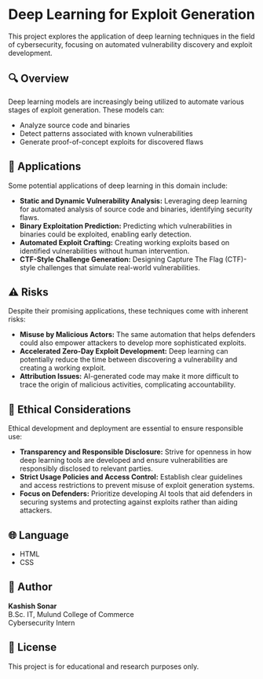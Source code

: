 # Deep Learning for Exploit Generation

This project explores the application of deep learning techniques in the field of cybersecurity, focusing on automated vulnerability discovery and exploit development.

## 🔍 Overview

Deep learning models are increasingly being utilized to automate various stages of exploit generation. These models can:

- Analyze source code and binaries  
- Detect patterns associated with known vulnerabilities  
- Generate proof-of-concept exploits for discovered flaws

## 🚀 Applications

Some potential applications of deep learning in this domain include:

- **Static and Dynamic Vulnerability Analysis:** Leveraging deep learning for automated analysis of source code and binaries, identifying security flaws.  
- **Binary Exploitation Prediction:** Predicting which vulnerabilities in binaries could be exploited, enabling early detection.  
- **Automated Exploit Crafting:** Creating working exploits based on identified vulnerabilities without human intervention.  
- **CTF-Style Challenge Generation:** Designing Capture The Flag (CTF)-style challenges that simulate real-world vulnerabilities.

## ⚠️ Risks

Despite their promising applications, these techniques come with inherent risks:

- **Misuse by Malicious Actors:** The same automation that helps defenders could also empower attackers to develop more sophisticated exploits.  
- **Accelerated Zero-Day Exploit Development:** Deep learning can potentially reduce the time between discovering a vulnerability and creating a working exploit.  
- **Attribution Issues:** AI-generated code may make it more difficult to trace the origin of malicious activities, complicating accountability.

## 🧭 Ethical Considerations

Ethical development and deployment are essential to ensure responsible use:

- **Transparency and Responsible Disclosure:** Strive for openness in how deep learning tools are developed and ensure vulnerabilities are responsibly disclosed to relevant parties.  
- **Strict Usage Policies and Access Control:** Establish clear guidelines and access restrictions to prevent misuse of exploit generation systems.  
- **Focus on Defenders:** Prioritize developing AI tools that aid defenders in securing systems and protecting against exploits rather than aiding attackers.

## 🌐 Language

- HTML  
- CSS

## 👤 Author

**Kashish Sonar**  
B.Sc. IT, Mulund College of Commerce  
Cybersecurity Intern

## 📄 License

This project is for educational and research purposes only.

